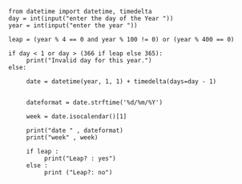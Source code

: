     from datetime import datetime, timedelta
    day = int(input("enter the day of the Year "))
    year = int(input("enter the year "))

    leap = (year % 4 == 0 and year % 100 != 0) or (year % 400 == 0)

    if day < 1 or day > (366 if leap else 365):
         print("Invalid day for this year.")
    else:
   
         date = datetime(year, 1, 1) + timedelta(days=day - 1)
    
    
         dateformat = date.strftime('%d/%m/%Y')

         week = date.isocalendar()[1]

         print("date " , dateformat)
         print("week" , week)
    
         if leap : 
              print("Leap? : yes")
         else :
              print ("Leap?: no")
    

